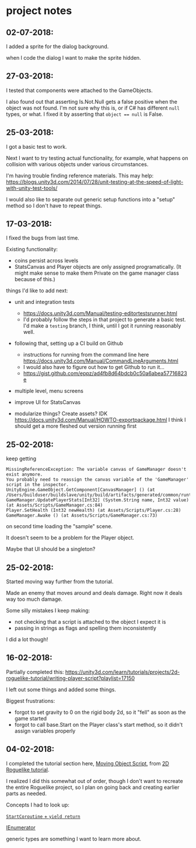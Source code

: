 # project notes

## 02-07-2018:

I added a sprite for the dialog background. 

when I code the dialog I want to make the sprite hidden.

## 27-03-2018: 

I tested that components were attached to the GameObjects. 

I also found out that asserting Is.Not.Null gets a false positive when the object was not found. I'm not sure why this is, or if C# has different `null` types, or what. I fixed it by asserting that `object == null` is False. 



## 25-03-2018: 

I got a basic test to work.

Next I want to try testing actual functionality, for example, what happens on collision with various objects under various circumstances. 

I'm having trouble finding reference materials. This may help: https://blogs.unity3d.com/2014/07/28/unit-testing-at-the-speed-of-light-with-unity-test-tools/

I would also like to separate out generic setup functions into a "setup" method so I don't have to repeat things. 

## 17-03-2018: 

I fixed the bugs from last time. 

Existing functionality:

* coins persist across levels 
* StatsCanvas and Player objects are only assigned programatically. (It might make sense to make them Private on the game manager class because of this.)

things I'd like to add next:

* unit and integration tests 
    - https://docs.unity3d.com/Manual/testing-editortestsrunner.html
    - I'd probably follow the steps in that project to generate a basic test. I'd make a `testing` branch, I think, until I got it running reasonably well. 

* following that, setting up a CI build on Github 
    - instructions for running from the command line here https://docs.unity3d.com/Manual/CommandLineArguments.html
    - I would also have to figure out how to get Github to run it...
    - https://gist.github.com/eppz/ad4fb8d64bdcb0c50a6abea57716823e

* multiple level, menu screens 
* improve UI for StatsCanvas 
* modularize things? Create assets? IDK 
    https://docs.unity3d.com/Manual/HOWTO-exportpackage.html I think I should get a more fleshed out version running first 

## 25-02-2018:

keep getting 
```
MissingReferenceException: The variable canvas of GameManager doesn't exist anymore.
You probably need to reassign the canvas variable of the 'GameManager' script in the inspector.
UnityEngine.GameObject.GetComponent[CanvasManager] () (at /Users/builduser/buildslave/unity/build/artifacts/generated/common/runtime/GameObjectBindings.gen.cs:38)
GameManager.UpdatePlayerStats[Int32] (System.String name, Int32 value) (at Assets/Scripts/GameManager.cs:84)
Player.SetHealth (Int32 newHealth) (at Assets/Scripts/Player.cs:28)
GameManager.Awake () (at Assets/Scripts/GameManager.cs:73)
``` 
on second time loading the "sample" scene.

It doesn't seem to be a problem for the Player object. 

Maybe that UI should be a singleton? 

## 25-02-2018:
Started moving way further from the tutorial. 

Made an enemy that moves around and deals damage. Right now it deals way too much damage. 

Some silly mistakes I keep making:
* not checking that a script is attached to the object I expect it is
* passing in strings as flags and spelling them inconsistently 

I did a lot though!

## 16-02-2018:
Partially completed this:
https://unity3d.com/learn/tutorials/projects/2d-roguelike-tutorial/writing-player-script?playlist=17150

I left out some things and added some things. 

Biggest frustrations:

* forgot to set gravity to 0 on the rigid body 2d, so it "fell" as soon as the game started
* forgot to call base.Start on the Player class's start method, so it didn't assign variables properly

## 04-02-2018:

I completed the tutorial section here, [Moving Object Script](https://unity3d.com/learn/tutorials/projects/2d-roguelike-tutorial/moving-object-script?playlist=17150), from [2D Roguelike tutorial](https://unity3d.com/learn/tutorials/s/2d-roguelike-tutorial).

I realized I did this somewhat out of order, though I don't want to recreate the entire Roguelike project, so I plan on going back and creating earlier parts as needed.

Concepts I had to look up:

[`StartCoroutine` + `yield return`](https://stackoverflow.com/questions/12932306/how-does-startcoroutine-yield-return-pattern-really-work-in-unity)

[IEnumerator](https://msdn.microsoft.com/en-us/library/system.collections.ienumerator)

generic types are something I want to learn more about.
